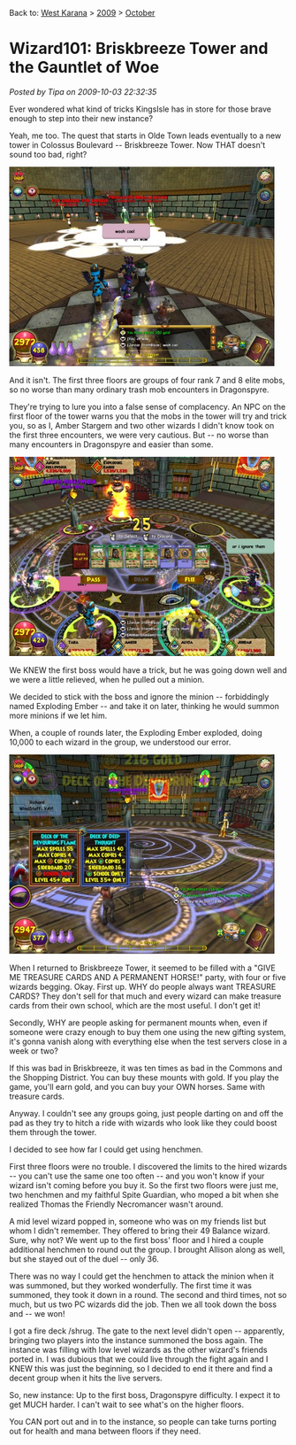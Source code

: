 Back to: [West Karana](/posts/westkarana.md) > [2009](/posts/2009/westkarana.md) > [October](./westkarana.md)
# Wizard101: Briskbreeze Tower and the Gauntlet of Woe

*Posted by Tipa on 2009-10-03 22:32:35*

Ever wondered what kind of tricks KingsIsle has in store for those brave enough to step into their new instance?

Yeah, me too. The quest that starts in Olde Town leads eventually to a new tower in Colossus Boulevard -- Briskbreeze Tower. Now THAT doesn't sound too bad, right?

[![Third floor](../../../uploads/2009/10/WizardGraphicalClient-2009-10-03-15-58-36-66-480x360.jpg "Third floor")](../../../uploads/2009/10/WizardGraphicalClient-2009-10-03-15-58-36-66.jpg)

And it isn't. The first three floors are groups of four rank 7 and 8 elite mobs, so no worse than many ordinary trash mob encounters in Dragonspyre.

They're trying to lure you into a false sense of complacency. An NPC on the first floor of the tower warns you that the mobs in the tower will try and trick you, so as I, Amber Stargem and two other wizards I didn't know took on the first three encounters, we were very cautious. But -- no worse than many encounters in Dragonspyre and easier than some.

[![First boss](../../../uploads/2009/10/WizardGraphicalClient-2009-10-03-16-12-34-94-480x360.jpg "First boss")](../../../uploads/2009/10/WizardGraphicalClient-2009-10-03-16-12-34-94.jpg)

We KNEW the first boss would have a trick, but he was going down well and we were a little relieved, when he pulled out a minion.

We decided to stick with the boss and ignore the minion -- forbiddingly named Exploding Ember -- and take it on later, thinking he would summon more minions if we let him.

When, a couple of rounds later, the Exploding Ember exploded, doing 10,000 to each wizard in the group, we understood our error.

[![We won! Or did we?](../../../uploads/2009/10/WizardGraphicalClient-2009-10-03-22-44-51-36-480x360.jpg "We won! Or did we?")](../../../uploads/2009/10/WizardGraphicalClient-2009-10-03-22-44-51-36.jpg)

When I returned to Briskbreeze Tower, it seemed to be filled with a "GIVE ME TREASURE CARDS AND A PERMANENT HORSE!" party, with four or five wizards begging. Okay. First up. WHY do people always want TREASURE CARDS? They don't sell for that much and every wizard can make treasure cards from their own school, which are the most useful. I don't get it!

Secondly, WHY are people asking for permanent mounts when, even if someone were crazy enough to buy them one using the new gifting system, it's gonna vanish along with everything else when the test servers close in a week or two?

If this was bad in Briskbreeze, it was ten times as bad in the Commons and the Shopping District. You can buy these mounts with gold. If you play the game, you'll earn gold, and you can buy your OWN horses. Same with treasure cards.

Anyway. I couldn't see any groups going, just people darting on and off the pad as they try to hitch a ride with wizards who look like they could boost them through the tower.

I decided to see how far I could get using henchmen.

First three floors were no trouble. I discovered the limits to the hired wizards -- you can't use the same one too often -- and you won't know if your wizard isn't coming before you buy it. So the first two floors were just me, two henchmen and my faithful Spite Guardian, who moped a bit when she realized Thomas the Friendly Necromancer wasn't around.

A mid level wizard popped in, someone who was on my friends list but whom I didn't remember. They offered to bring their 49 Balance wizard. Sure, why not? We went up to the first boss' floor and I hired a couple additional henchmen to round out the group. I brought Allison along as well, but she stayed out of the duel -- only 36.

There was no way I could get the henchmen to attack the minion when it was summoned, but they worked wonderfully. The first time it was summoned, they took it down in a round. The second and third times, not so much, but us two PC wizards did the job. Then we all took down the boss and -- we won!

I got a fire deck /shrug. The gate to the next level didn't open -- apparently, bringing two players into the instance summoned the boss again. The instance was filling with low level wizards as the other wizard's friends ported in. I was dubious that we could live through the fight again and I KNEW this was just the beginning, so I decided to end it there and find a decent group when it hits the live servers.

So, new instance: Up to the first boss, Dragonspyre difficulty. I expect it to get MUCH harder. I can't wait to see what's on the higher floors.

You CAN port out and in to the instance, so people can take turns porting out for health and mana between floors if they need.
